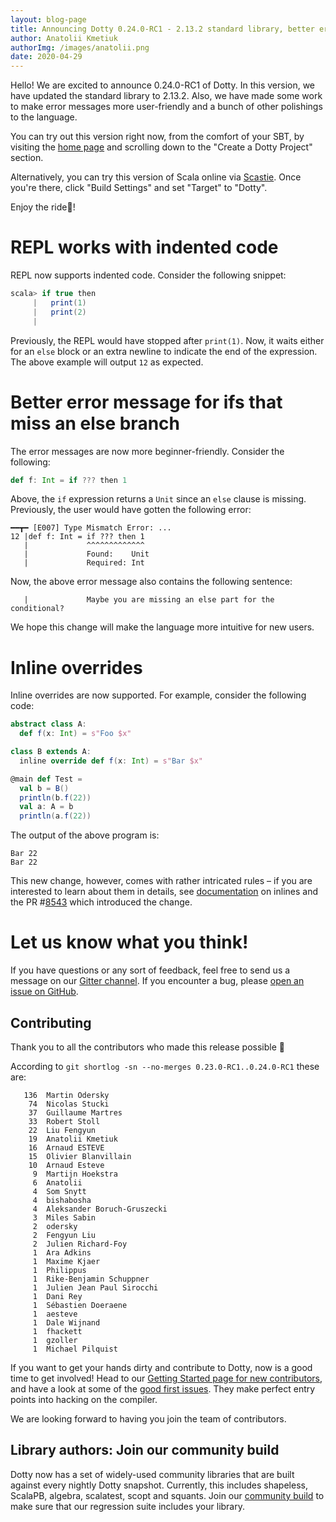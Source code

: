 ```yaml
---
layout: blog-page
title: Announcing Dotty 0.24.0-RC1 - 2.13.2 standard library, better error messages and more
author: Anatolii Kmetiuk
authorImg: /images/anatolii.png
date: 2020-04-29
---
```


Hello! We are excited to announce 0.24.0-RC1 of Dotty. In this version, we have updated the standard library to 2.13.2. Also, we have made some work to make error messages more user-friendly and a bunch of other polishings to the language.

You can try out this version right now, from the comfort of your SBT, by visiting the [home page](https://dotty.epfl.ch/) and scrolling down to the "Create a Dotty Project" section.

Alternatively, you can try this version of Scala online via [Scastie](https://scastie.scala-lang.org/). Once you're there, click "Build Settings" and set "Target" to "Dotty".

Enjoy the ride🚀!

<!--more-->
# REPL works with indented code
REPL now supports indented code. Consider the following snippet:

```scala
scala> if true then
     |   print(1)
     |   print(2)
     |
```

Previously, the REPL would have stopped after `print(1)`. Now, it waits either for an `else` block or an extra newline to indicate the end of the expression. The above example will output `12` as expected.

# Better error message for ifs that miss an else branch
The error messages are now more beginner-friendly. Consider the following:

```scala
def f: Int = if ??? then 1
```

Above, the `if` expression returns a `Unit` since an `else` clause is missing. Previously, the user would have gotten the following error:

```
━━┳━ [E007] Type Mismatch Error: ...
12 |def f: Int = if ??? then 1
   |             ^^^^^^^^^^^^^
   |             Found:    Unit
   |             Required: Int
```

Now, the above error message also contains the following sentence:

```
   |             Maybe you are missing an else part for the conditional?
```

We hope this change will make the language more intuitive for new users.

# Inline overrides
Inline overrides are now supported. For example, consider the following code:

```scala
abstract class A:
  def f(x: Int) = s"Foo $x"

class B extends A:
  inline override def f(x: Int) = s"Bar $x"

@main def Test =
  val b = B()
  println(b.f(22))
  val a: A = b
  println(a.f(22))
```

The output of the above program is:

```
Bar 22
Bar 22
```

This new change, however, comes with rather intricated rules – if you are interested to learn about them in details, see [documentation](https://dotty.epfl.ch/docs/reference/metaprogramming/inline.html#rules-for-overriding) on inlines and the PR #[8543](https://github.com/lampepfl/dotty/pull/8543/files) which introduced the change.

# Let us know what you think!

If you have questions or any sort of feedback, feel free to send us a message on our
[Gitter channel](https://gitter.im/lampepfl/dotty). If you encounter a bug, please
[open an issue on GitHub](https://github.com/lampepfl/dotty/issues/new).

## Contributing

Thank you to all the contributors who made this release possible 🎉

According to `git shortlog -sn --no-merges 0.23.0-RC1..0.24.0-RC1` these are:

```
   136  Martin Odersky
    74  Nicolas Stucki
    37  Guillaume Martres
    33  Robert Stoll
    22  Liu Fengyun
    19  Anatolii Kmetiuk
    16  Arnaud ESTEVE
    15  Olivier Blanvillain
    10  Arnaud Esteve
     9  Martijn Hoekstra
     6  Anatolii
     4  Som Snytt
     4  bishabosha
     4  Aleksander Boruch-Gruszecki
     3  Miles Sabin
     2  odersky
     2  Fengyun Liu
     2  Julien Richard-Foy
     1  Ara Adkins
     1  Maxime Kjaer
     1  Philippus
     1  Rike-Benjamin Schuppner
     1  Julien Jean Paul Sirocchi
     1  Dani Rey
     1  Sébastien Doeraene
     1  aesteve
     1  Dale Wijnand
     1  fhackett
     1  gzoller
     1  Michael Pilquist
```

If you want to get your hands dirty and contribute to Dotty, now is a good time to get involved!
Head to our [Getting Started page for new contributors](https://dotty.epfl.ch/docs/contributing/getting-started.html),
and have a look at some of the [good first issues](https://github.com/lampepfl/dotty/issues?q=is%3Aissue+is%3Aopen+label%3Aexp%3Anovice).
They make perfect entry points into hacking on the compiler.

We are looking forward to having you join the team of contributors.

## Library authors: Join our community build

Dotty now has a set of widely-used community libraries that are built against every nightly Dotty
snapshot. Currently, this includes shapeless, ScalaPB, algebra, scalatest, scopt and squants.
Join our [community build](https://github.com/lampepfl/dotty/tree/master/community-build)
to make sure that our regression suite includes your library.

[Scastie]: https://scastie.scala-lang.org/?target=dotty

[@odersky]: https://github.com/odersky
[@DarkDimius]: https://github.com/DarkDimius
[@smarter]: https://github.com/smarter
[@felixmulder]: https://github.com/felixmulder
[@nicolasstucki]: https://github.com/nicolasstucki
[@liufengyun]: https://github.com/liufengyun
[@OlivierBlanvillain]: https://github.com/OlivierBlanvillain
[@biboudis]: https://github.com/biboudis
[@allanrenucci]: https://github.com/allanrenucci
[@Blaisorblade]: https://github.com/Blaisorblade
[@Duhemm]: https://github.com/Duhemm
[@AleksanderBG]: https://github.com/AleksanderBG
[@milessabin]: https://github.com/milessabin
[@anatoliykmetyuk]: https://github.com/anatoliykmetyuk
